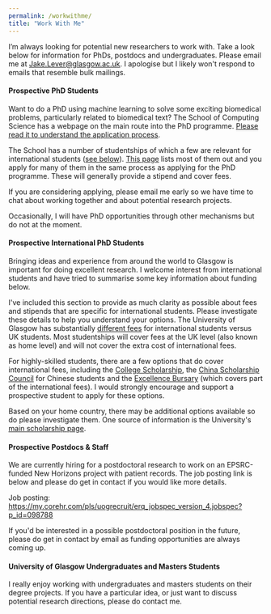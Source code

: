 ```yaml
---
permalink: /workwithme/
title: "Work With Me"
---
```


I’m always looking for potential new researchers to work with. Take a look below for information for PhDs, postdocs and undergraduates. Please email me at [Jake.Lever@glasgow.ac.uk](mailto:Jake.Lever@glasgow.ac.uk). I apologise but I likely won't respond to emails that resemble bulk mailings.

#### Prospective PhD Students

Want to do a PhD using machine learning to solve some exciting biomedical problems, particularly related to biomedical text? The School of Computing Science has a webpage on the main route into the PhD programme. [Please read it to understand the application process](https://www.gla.ac.uk/schools/computing/postgraduateresearch/prospectivestudents).

The School has a number of studentships of which a few are relevant for international students ([see below](#internationalphd)). [This page](https://www.gla.ac.uk/schools/computing/postgraduateresearch/prospectivestudents/phd-projects/) lists most of them out and you apply for many of them in the same process as applying for the PhD programme. These will generally provide a stipend and cover fees.

If you are considering applying, please email me early so we have time to chat about working together and about potential research projects.

Occasionally, I will have PhD opportunities through other mechanisms but do not at the moment.

<a name="internationalphd"></a>
#### Prospective International PhD Students

Bringing ideas and experience from around the world to Glasgow is important for doing excellent research. I welcome interest from international students and have tried to summarise some key information about funding below.

I've included this section to provide as much clarity as possible about fees and stipends that are specific for international students. Please investigate these details to help you understand your options. The University of Glasgow has substantially [different fees](https://www.gla.ac.uk/postgraduate/research/computing/#tab=fees) for international students versus UK students. Most studentships will cover fees at the UK level (also known as home level) and will not cover the extra cost of international fees. 

For highly-skilled students, there are a few options that do cover international fees, including the [College Scholarship](https://www.gla.ac.uk/colleges/scienceengineering/graduateschool/scholarships/collegeofscienceandengineeringscholarships/), the [China Scholarship Council](https://www.gla.ac.uk/colleges/scienceengineering/graduateschool/scholarships/chinascholarshipcouncil/) for Chinese students and the [Excellence Bursary](https://www.gla.ac.uk/schools/computing/postgraduateresearch/prospectivestudents/excellencebursaries/) (which covers part of the international fees). I would strongly encourage and support a prospective student to apply for these options.

Based on your home country, there may be additional options available so do please investigate them. One source of information is the University's [main scholarship page](https://www.gla.ac.uk/scholarships/).

#### Prospective Postdocs & Staff

We are currently hiring for a postdoctoral research to work on an EPSRC-funded New Horizons project with patient records. The job posting link is below and please do get in contact if you would like more details.

Job posting: https://my.corehr.com/pls/uogrecruit/erq_jobspec_version_4.jobspec?p_id=098788

If you'd be interested in a possible postdoctoral position in the future, please do get in contact by email as funding opportunities are always coming up.

#### University of Glasgow Undergraduates and Masters Students

I really enjoy working with undergraduates and masters students on their degree projects. If you have a particular idea, or just want to discuss potential research directions, please do contact me.
